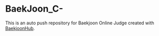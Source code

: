 # BaekJoon_C-
This is an auto push repository for Baekjoon Online Judge created with [BaekjoonHub](https://github.com/BaekjoonHub/BaekjoonHub).
